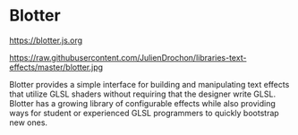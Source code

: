 # Blotter

https://blotter.js.org

https://raw.githubusercontent.com/JulienDrochon/libraries-text-effects/master/blotter.jpg

Blotter provides a simple interface for building and manipulating text effects that utilize GLSL shaders without requiring that the designer write GLSL. Blotter has a growing library of configurable effects while also providing ways for student or experienced GLSL programmers to quickly bootstrap new ones.


